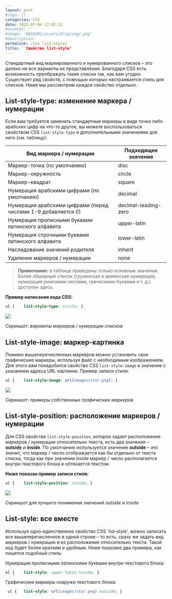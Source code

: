 ```yaml
---
layout: post
#tags: []
categories: CSS
date: 2022-07-04 17:02:13
#excerpt: ''
#image: 'BASEURL/assets/blog/img/.png'
#description:
permalink: /css list-style/
title: ''Свойство list-style'
---
```

Стандартный вид маркированного и нумерованного списков – это далеко не все варианты их представления. Благодаря CSS есть возможность преображать такие списки так, как вам угодно. Существует ряд свойств, с помощью которых настраивается стиль для списков. Ниже мы рассмотрим каждое свойство отдельно.

## List-style-type: изменение маркера / нумерации

Если вам требуется заменить стандартные маркеры в виде точки либо арабских цифр на что-то другое, вы можете воспользоваться свойством CSS `list-style-type` и дополнительными значениями для него (см. таблицу):

|Вид маркера / нумерации|Подходящее значение|
|-------------------------------------------|-------------------------------------|
|Маркер-точка (по умолчанию)|disc|
|Маркер-окружность|circle|
|Маркер-квадрат|square|
|Нумерация арабскими цифрами (по умолчанию)|decimal|
|Нумерация арабскими цифрами (перед числами 1-9 добавляется 0)|decimal-leading-zero|
|Нумерация прописными буквами латинского алфавита|upper-latin|
|Нумерация строчными буквами латинского алфавита|lower-latin|
|Наследование значений родителя|inherit|
|Удаление маркеров / нумерации|none |

> **Примечание:** в таблице приведены только основные значения. Более обширный список (грузинская и армянская нумерации, нумерация римскими числами, греческими буквами и т. д.) доступен здесь.

**Пример написания кода CSS:**

```css
ul { 	list-style-type: circle; } 
```
![](https://idg.net.ua/blog/wp-content/uploads/list-style-type-css-screenshot.png)

*Скриншот: варианты маркеров / нумерации списков*


## List-style-image: маркер-картинка

Помимо вышеперечисленных маркеров можно установить свои графические маркеры, используя файл с необходимым изображением. Для этого вам понадобится свойство CSS `list-style-image` и значение с указанием адреса URL картинки. Пример записи стиля:

```css
ul { 	list-style-image: url(images/star.png); } 
```

![](https://idg.net.ua/blog/wp-content/uploads/list-style-image-css-screenshot.png)

*Скриншот: примеры собственных графических маркеров*


## List-style-position: расположение маркеров / нумерации

Для CSS свойства `list-style-position`, которое задает расположение маркеров / нумерации относительно текста, есть два значения – **outside** и **inside**. По умолчанию используется значение **outside** – это значит, что маркер / число отображается как бы отдельно от текста списка, тогда как при значении inside маркер / число располагается внутри текстового блока и обтекается текстом.

**Ниже показан пример записи стиля:**

```css
ul { 	list-style-position: inside; } 
```
![](https://idg.net.ua/blog/wp-content/uploads/list-style-position-css-screenshot.png)

*Скриншот для лучшего понимания значений outside и inside*


## List-style: все вместе

Используя одно-единственное свойство CSS `list-style', можно записать все вышеперечисленное в одной строке – то есть, сразу же задать вид маркеров / нумерации и их расположение относительно текста. Такой код будет более кратким и удобным. Ниже показано два примера, как пишется подобный стиль:

Нумерация прописными латинскими буквами внутри текстового блока: 

```css
ol { 	list-style: upper-latin inside; } 
```

Графические маркеры снаружи текстового блока: 

```css
 ul { 	list-style: url(images/star.png) outside; } 
```
